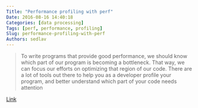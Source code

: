 ```yaml
---
Title: "Performance profiling with perf"
Date: 2016-08-16 14:40:18
Categories: [data processing]
Tags: [perf, performance, profiling]
Slug: performance-profiling-with-perf
Authors: sedlav
---
```


> To write programs that provide good performance, we should know which part of our program is becoming a bottleneck. That way, we can focus our efforts on optimizing that region of our code. There are a lot of tools out there to help you as a developer profile your program, and better understand which part of your code needs attention

[Link](https://fedoramagazine.org/performance-profiling-perf/)
